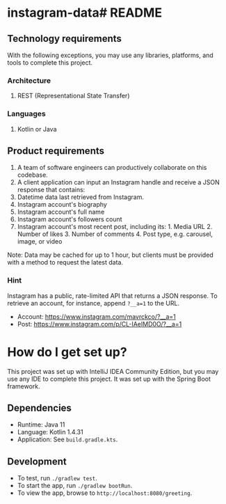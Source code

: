 # instagram-data# README

## Technology requirements

With the following exceptions, you may use any libraries, platforms, and tools to complete this project.

### Architecture

1. REST (Representational State Transfer)

### Languages

1. Kotlin or Java

## Product requirements

1. A team of software engineers can productively collaborate on this codebase.
2. A client application can input an Instagram handle and receive a JSON response that contains:
  1. Datetime data last retrieved from Instagram.
  2. Instagram account's biography
  3. Instagram account's full name
  4. Instagram account's followers count
  5. Instagram account's most recent post, including its:
    1. Media URL
    2. Number of likes
    3. Number of comments
    4. Post type, e.g. carousel, image, or video

Note: Data may be cached for up to 1 hour, but clients must be provided with a method to request the latest data.

### Hint

Instagram has a public, rate-limited API that returns a JSON response. To retrieve an account, for instance, append `?__a=1` to the URL.

- Account: https://www.instagram.com/mavrckco/?__a=1
- Post: https://www.instagram.com/p/CL-IAeIMD0O/?__a=1

# How do I get set up?

This project was set up with IntelliJ IDEA Community Edition, but you may use any IDE to complete this project. It was set up with the Spring Boot framework.

## Dependencies
* Runtime: Java 11
* Language: Kotlin 1.4.31
* Application: See `build.gradle.kts`.

## Development
* To test, run `./gradlew test`.
* To start the app, run `./gradlew bootRun`.
* To view the app, browse to `http://localhost:8080/greeting`.
